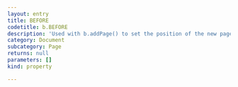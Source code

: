 ```yaml
---
layout: entry
title: BEFORE
codetitle: b.BEFORE
description: 'Used with b.addPage() to set the position of the new page in the book.'
category: Document
subcategory: Page
returns: null
parameters: []
kind: property

---
```

